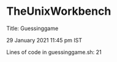 # TheUnixWorkbench

Title: Guessinggame

29 January 2021     11:45 pm  IST

Lines of code in guessinggame.sh: 21
